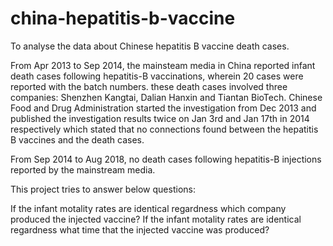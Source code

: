# china-hepatitis-b-vaccine
To analyse the data about Chinese hepatitis B vaccine death cases.

From Apr 2013 to Sep 2014, the mainsteam media in China reported infant death cases following hepatitis-B vaccinations, wherein 20 cases were reported with the batch numbers. these death cases involved three companies: Shenzhen Kangtai, Dalian Hanxin and Tiantan BioTech. Chinese Food and Drug Administration started the investigation from Dec 2013 and published the investigation results twice on Jan 3rd and Jan 17th in 2014 respectively which stated that no connections found between the hepatitis B vaccines and the death cases.

From Sep 2014 to Aug 2018, no death cases following hepatitis-B injections reported by the mainstream media.

This project tries to answer below questions:

If the infant motality rates are identical regardness which company produced the injected vaccine?
If the infant motality rates are identical regardness what time that the injected vaccine was produced?
